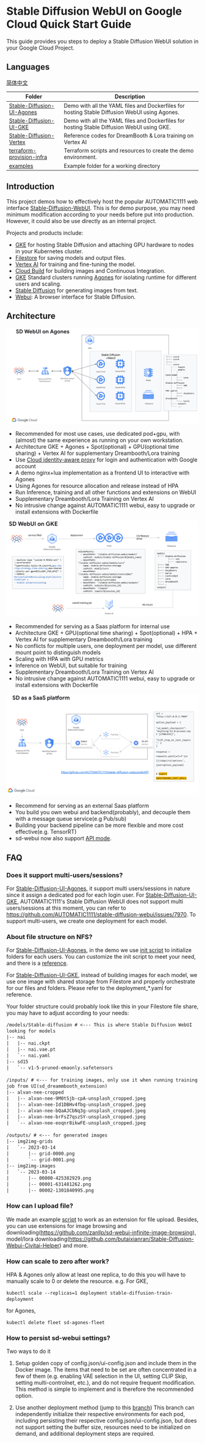 # Stable Diffusion WebUI on Google Cloud Quick Start Guide

This guide provides you steps to deploy a Stable Diffusion WebUI solution in your Google Cloud Project.

## Languages
[简体中文](./README_cn.md)

| Folder                             | Description                                                                                                                                                                                                                                                                                   |
|------------------------------------|-----------------------------------------------------------------------------------------------------------------------------------------------------------------------------------------------------------------------------------------------------------------------------------------------|
| [Stable-Diffusion-UI-Agones](./Stable-Diffusion-UI-Agones/README.md) | Demo with all the YAML files and Dockerfiles for hosting Stable Diffusion WebUI using Agones. |
| [Stable-Diffusion-UI-GKE](./Stable-Diffusion-UI-GKE/README.md) | Demo with all the YAML files and Dockerfiles for hosting Stable Diffusion WebUI using GKE. |
| [Stable-Diffusion-Vertex](./Stable-Diffusion-Vertex/README.md) | Reference codes for DreamBooth & Lora training on Vertex AI |
| [terraform-provision-infra](./terraform-provision-infra/README.md) | Terraform scripts and resources to create the demo environment. |
| [examples](./examples) | Example folder for a working directory | 

## Introduction
   This project demos how to effectively host the popular AUTOMATIC1111 web interface [Stable-Diffusion-WebUI](https://github.com/AUTOMATIC1111/stable-diffusion-webui).
   This is for demo purpose, you may need minimum modification according to your needs before put into production. However, it could also be use directly as an internal project.
   

   Projects and products include:
*   [GKE](https://cloud.google.com/kubernetes-engine) for hosting Stable Diffusion and attaching GPU hardware to nodes in your Kubernetes cluster.
*   [Filestore](https://cloud.google.com/filestore) for saving models and output files.
*   [Vertex AI](https://cloud.google.com/vertex-ai) for training and fine-tuning the model.
*   [Cloud Build](https://cloud.google.com/build) for building images and Continuous Integration.
*   [GKE](https://cloud.google.com/kubernetes-engine) Standard clusters running [Agones](https://agones.dev/) for isolating runtime for different users and scaling.
*   [Stable Diffusion](https://huggingface.co/runwayml/stable-diffusion-v1-5) for generating images from text.
*   [Webui](https://github.com/AUTOMATIC1111/stable-diffusion-webui): A browser interface for Stable Diffusion.

## Architecture
![Agones](Stable-Diffusion-UI-Agones/images/sd-webui-agones.png)
* Recommended for most use cases, use dedicated pod+gpu, with (almost) the same experience as running on your own workstation.
* Architecture GKE + Agones + Spot(optional) + GPU(optional time sharing) + Vertex AI for supplementary Dreambooth/Lora training
* Use [Cloud identity-aware proxy](https://cloud.google.com/iap) for login and authentication with Google account
* A demo nginx+lua implementation as a frontend UI to interactive with Agones
* Using Agones for resource allocation and release instead of HPA
* Run Inference, training and all other functions and extensions on WebUI
* Supplementary Dreambooth/Lora Training on Vertex AI
* No intrusive change against AUTOMATIC1111 webui, easy to upgrade or install extensions with Dockerfile

![GKE](Stable-Diffusion-UI-GKE/images/sd-webui-gke.png)
* Recommended for serving as a Saas platform for internal use
* Architecture GKE + GPU(optional time sharing) + Spot(optional) + HPA + Vertex AI for supplementary Dreambooth/Lora training
* No conflicts for multiple users, one deployment per model, use different mount point to distinguish models
* Scaling with HPA with GPU metrics
* Inference on WebUI, but suitable for training
* Supplementary Dreambooth/Lora Training on Vertex AI
* No intrusive change against AUTOMATIC1111 webui, easy to upgrade or install extensions with Dockerfile

![As an external Saas platform](Stable-Diffusion-UI-GKE/images/sd-webui-external-gke.png)
* Recommend for serving as an external Saas platform
* You build you own webui and backend(probably), and decouple them with a message queue service(e.g Pub/sub)
* Building your backend pipeline can be more flexible and more cost effective(e.g. TensorRT)
* sd-webui now also support [API mode](https://github.com/AUTOMATIC1111/stable-diffusion-webui/wiki/API).

## FAQ
### Does it support multi-users/sessions?

For [Stable-Diffusion-UI-Agones](./Stable-Diffusion-UI-Agones/README.md), it support multi users/sessions in nature since it assign a dedicated pod for each login user.
For [Stable-Diffusion-UI-GKE](./Stable-Diffusion-UI-GKE/README.md), AUTOMATIC1111's Stable Diffusion WebUI does not support multi users/sessions at this moment, you can refer to https://github.com/AUTOMATIC1111/stable-diffusion-webui/issues/7970. To support multi-users, we create one deployment for each model.

### About file structure on NFS?
For [Stable-Diffusion-UI-Agones](./Stable-Diffusion-UI-Agones/README.md), in the demo we use [init script](./Stable-Diffusion-UI-Agones/sd-webui/user-watch.py) to initialize folders for each users.
You can customize the init script to meet your need, and there is a [reference](./examples/sd-webui/user-watch.py).

For [Stable-Diffusion-UI-GKE](./Stable-Diffusion-UI-GKE/README.md), instead of building images for each model, we use one image with shared storage from Filestore and properly orchestrate for our files and folders.
Please refer to the deployment_*.yaml for reference.

Your folder structure could probably look like this in your Filestore file share, you may have to adjust according to your needs:
```
/models/Stable-diffusion # <--- This is where Stable Diffusion WebUI looking for models
|-- nai
|   |-- nai.ckpt
|   |-- nai.vae.pt
|   `-- nai.yaml
|-- sd15
|   `-- v1-5-pruned-emaonly.safetensors

/inputs/ # <--- for training images, only use it when running training job from UI(sd_dreammbooth_extension)
|-- alvan-nee-cropped
|   |-- alvan-nee-9M0tSjb-cpA-unsplash_cropped.jpeg
|   |-- alvan-nee-Id1DBHv4fbg-unsplash_cropped.jpeg
|   |-- alvan-nee-bQaAJCbNq3g-unsplash_cropped.jpeg
|   |-- alvan-nee-brFsZ7qszSY-unsplash_cropped.jpeg
|   `-- alvan-nee-eoqnr8ikwFE-unsplash_cropped.jpeg

/outputs/ # <--- for generated images
|-- img2img-grids
|   `-- 2023-03-14
|       |-- grid-0000.png
|       `-- grid-0001.png
|-- img2img-images
|   `-- 2023-03-14
|       |-- 00000-425382929.png
|       |-- 00001-631481262.png
|       |-- 00002-1301840995.png
```
### How can I upload file?
We made an example [script](./Stable-Diffusion-UI-Agones/sd-webui/extensions/stable-diffusion-webui-udload/scripts/udload.py) to work as an extension for file upload.
Besides, you can use extensions for image browsing and downloading(https://github.com/zanllp/sd-webui-infinite-image-browsing), model/lora downloading(https://github.com/butaixianran/Stable-Diffusion-Webui-Civitai-Helper) and more.

### How can scale to zero after work?
HPA & Agones only allow at least one replica, to do this you will have to manually scale to 0 or delete the resource.
e.g. For GKE,
```
kubectl scale --replicas=1 deployment stable-diffusion-train-deployment
```
for Agones,
```
kubectl delete fleet sd-agones-fleet
```

### How to persist sd-webui settings?
Two ways to do it
1. Setup golden copy of config.json/ui-config.json and include them in the Docker image.
The items that need to be set are often concentrated in a few of them (e.g. enabling VAE selection in the UI, setting CLIP Skip, setting multi-controlnet, etc.), and do not require frequent modification. \
This method is simple to implement and is therefore the recommended option.

2. Use another deployment method (jump to this [branch](https://github.com/nonokangwei/Stable-Diffusion-on-GCP/tree/Stable-Diffusion-on-GCP-X))
This branch can independently initialize their respective environments for each pod, including persisting their respective config.json/ui-config.json, but does not support setting the buffer size, resources need to be initialized on demand, and additional deployment steps are required.